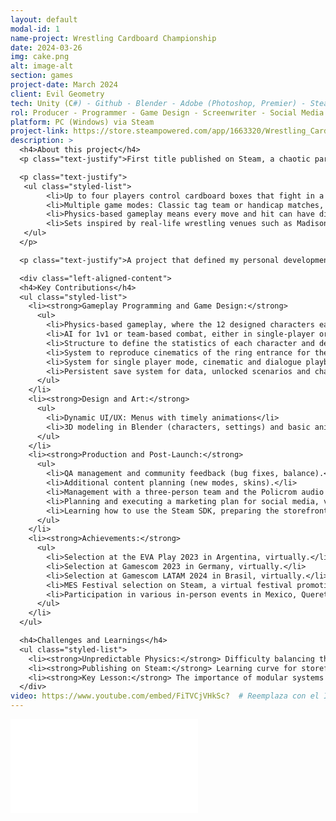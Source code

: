 ```yaml
---
layout: default
modal-id: 1
name-project: Wrestling Cardboard Championship
date: 2024-03-26
img: cake.png
alt: image-alt
section: games
project-date: March 2024
client: Evil Geometry
tech: Unity (C#) - Github - Blender - Adobe (Photoshop, Premier) - Steam SDK
rol: Producer - Programmer - Game Design - Screenwriter - Social Media
platform: PC (Windows) via Steam
project-link: https://store.steampowered.com/app/1663320/Wrestling_Cardboard_Championship/
description: >
  <h4>About this project</h4>
  <p class="text-justify">First title published on Steam, a chaotic party game where:</p>

  <p class="text-justify">
   <ul class="styled-list">
        <li>Up to four players control cardboard boxes that fight in a wrestling ring.</li>
        <li>Multiple game modes: Classic tag team or handicap matches, 1 vs. 1 with the AI, and single-player story mode.</li>
        <li>Physics-based gameplay means every move and hit can have different results.</li>
        <li>Sets inspired by real-life wrestling venues such as Madison Square Garden, Tokyo Dome and Arena Mexico.</li>
   </ul>
  </p>

  <p class="text-justify">A project that defined my personal development methodology, overcoming technical and emotional challenges to achieve its launch. This project was created by a total of four people, including myself. We also collaborated with an audio production studio, Policrom, which was responsible for the soundtrack and all the game's sound. The game took four years to develop.</p>

  <div class="left-aligned-content">
  <h4>Key Contributions</h4>
  <ul class="styled-list">
    <li><strong>Gameplay Programming and Game Design:</strong>
      <ul>
        <li>Physics-based gameplay, where the 12 designed characters each have their own fighting styles, finishers, and combo systems.</li>
        <li>AI for 1v1 or team-based combat, either in single-player or single-player modes.</li>
        <li>Structure to define the statistics of each character and define their fighting style.</li>
        <li>System to reproduce cinematics of the ring entrance for the 12 characters, altering the lights and screens for the stage, achieving a unique touch to each presentation in the different stages.</li>
        <li>System for single player mode, cinematic and dialogue playback, as well as story progression.</li>
        <li>Persistent save system for data, unlocked scenarios and characters, single-player mode progression</li>
      </ul>
    </li>
    <li><strong>Design and Art:</strong>
      <ul>
        <li>Dynamic UI/UX: Menus with timely animations</li>
        <li>3D modeling in Blender (characters, settings) and basic animations.</li>
      </ul>
    </li>
    <li><strong>Production and Post-Launch:</strong>
      <ul>
        <li>QA management and community feedback (bug fixes, balance).</li>
        <li>Additional content planning (new modes, skins).</li>
        <li>Management with a three-person team and the Policrom audio production studio.</li>
        <li>Planning and executing a marketing plan for social media, virtual, and in-person events.</li>
        <li>Learning how to use the Steam SDK, preparing the storefront and content.</li>
      </ul>
    </li>
    <li><strong>Achievements:</strong>
      <ul>
        <li>Selection at the EVA Play 2023 in Argentina, virtually.</li>
        <li>Selection at Gamescom 2023 in Germany, virtually.</li>
        <li>Selection at Gamescom LATAM 2024 in Brasil, virtually.</li>
        <li>MES Festival selection on Steam, a virtual festival promoting Mexican video games, 2024, 2025.</li>
        <li>Participation in various in-person events in Mexico, Queretaverso 2022, Talent Land 2023, EGS 2023, FELU 2024.</li>
      </ul>
    </li>
  </ul>

  <h4>Challenges and Learnings</h4>
  <ul class="styled-list">
    <li><strong>Unpredictable Physics:</strong> Difficulty balancing the controlled chaos of combat.</li>
    <li><strong>Publishing on Steam:</strong> Learning curve for storefront, trailers, and basic marketing.</li>
    <li><strong>Key Lesson:</strong> The importance of modular systems to scale content post-launch.</li>
  </div>
video: https://www.youtube.com/embed/FiTVCjVHkSc?  # Reemplaza con el ID de YouTube https://www.youtube.com/watch?v=n1YoRLnQR78
---
```


<div class="video-container">
  <iframe 
    src="{{ page.video }}" 
    frameborder="0"
    allow="accelerometer; autoplay; clipboard-write; encrypted-media; gyroscope; picture-in-picture" 
    allowfullscreen>
  </iframe>
</div>